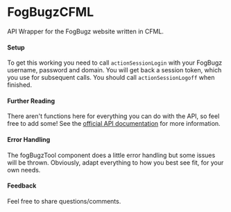 FogBugzCFML
===========
API Wrapper for the FogBugz website written in CFML.

#### Setup
To get this working you need to call ```actionSessionLogin``` with your FogBugz username, password and domain.
You will get back a session token, which you use for subsequent calls.
You should call ```actionSessionLogoff``` when finished.

#### Further Reading
There aren't functions here for everything you can do with the API, so feel free to add some!
See the [official API documentation](http://help.fogcreek.com/the-fogbugz-api) for more information.

#### Error Handling
The fogBugzTool component does a little error handling but some issues will be thrown.
Obviously, adapt everything to how you best see fit, for your own needs.

#### Feedback
Feel free to share questions/comments.